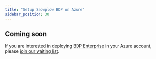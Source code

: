 ```yaml
---
title: "Setup Snowplow BDP on Azure"
sidebar_position: 30
---
```


## Coming soon

If you are interested in deploying [BDP Enterprise](https://snowplow.io/pricing/) in your Azure account, please [join our waiting list](https://snowplow.io/bdp-enterprise-on-azure/).
